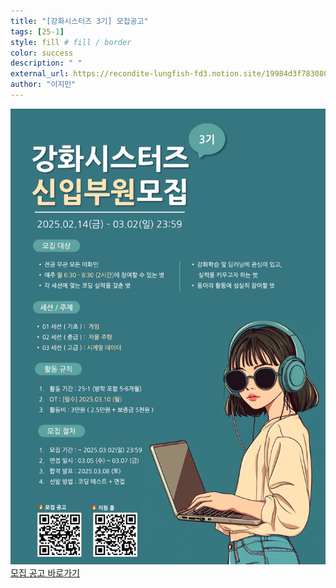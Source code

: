 ```yaml
---
title: "[강화시스터즈 3기] 모집공고"
tags: [25-1]
style: fill # fill / border  
color: success
description: " "
external_url: https://recondite-lungfish-fd3.notion.site/19984d3f783080ec9c25d496e47b2e00?pvs=4 
author: "이지민"
---
```


![.](../assets/image/poster/3_recruit.jpg)   
[모집 공고 바로가기](https://recondite-lungfish-fd3.notion.site/19984d3f783080ec9c25d496e47b2e00?pvs=4 )
